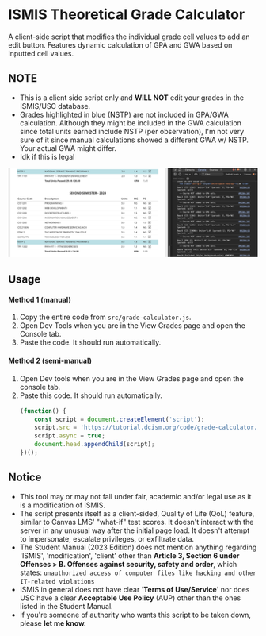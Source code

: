 # ISMIS Theoretical Grade Calculator

A client-side script that modifies the individual grade cell values to add an edit button. Features dynamic calculation of GPA and GWA based on inputted cell values.

## NOTE
- This is a client side script only and **WILL NOT** edit your grades in the ISMIS/USC database. 
- Grades highlighted in blue (NSTP) are not included in GPA/GWA calculation. Although they might be included in the GWA calculation since total units earned include NSTP (per observation), I'm not very sure of it since manual calculations showed a different GWA w/ NSTP. Your actual GWA might differ.
- Idk if this is legal 

![Screenshot](screenshots/screenshot.png)

## Usage
#### Method 1 (manual)
1. Copy the entire code from ``src/grade-calculator.js``.
2. Open Dev Tools when you are in the View Grades page and open the Console tab.
3. Paste the code. It should run automatically.

#### Method 2 (semi-manual)
1. Open Dev tools when you are in the View Grades page and open the console tab.
2. Paste this code. It should run automatically. 
	```js
	(function() {
	    const script = document.createElement('script');
	    script.src = 'https://tutorial.dcism.org/code/grade-calculator.js';
	    script.async = true;
	    document.head.appendChild(script);
	})();
	```

## Notice
- This tool may or may not fall under fair, academic and/or legal use as it is a modification of ISMIS.
- The script presents itself as a client-sided, Quality of Life (QoL) feature, similar to Canvas LMS' "what-if" test scores. It doesn't interact with the server in any unusual way after the initial page load. It doesn't attempt to impersonate, escalate privileges, or exfiltrate data.
- The Student Manual (2023 Edition) does not mention anything regarding 'ISMIS', 'modification', 'client' other than **Article 3, Section 6 under Offenses > B. Offenses against security, safety and order**, which states:
 `unauthorized access of computer files like hacking
and other IT-related violations`
- ISMIS in general does not have clear '**Terms of Use/Service**' nor does USC have a clear **Acceptable Use Policy** (AUP) other than the ones listed in the Student Manual.
- If you're someone of authority who wants this script to be taken down, please **let me know.**
